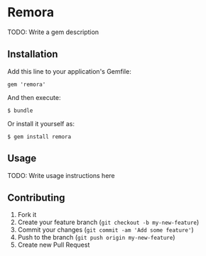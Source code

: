 # Remora

TODO: Write a gem description

## Installation

Add this line to your application's Gemfile:

    gem 'remora'

And then execute:

    $ bundle

Or install it yourself as:

    $ gem install remora

## Usage

TODO: Write usage instructions here

## Contributing

1. Fork it
2. Create your feature branch (`git checkout -b my-new-feature`)
3. Commit your changes (`git commit -am 'Add some feature'`)
4. Push to the branch (`git push origin my-new-feature`)
5. Create new Pull Request
